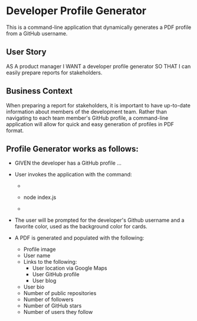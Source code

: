 # Developer Profile Generator

This is a command-line application that dynamically generates a PDF profile from a GitHub username. 

## User Story

AS A product manager
I WANT a developer profile generator
SO THAT I can easily prepare reports for stakeholders.

## Business Context

When preparing a report for stakeholders, it is important to have up-to-date information about members of the development team. Rather than navigating to each team member's GitHub profile, a command-line application will allow for quick and easy generation of profiles in PDF format.

## Profile Generator works as follows:

* GIVEN the developer has a GitHub profile ...

* User invokes the application with the command: 

  * ```sh
  * node index.js
  * ```

* The user will be prompted for the developer's Github username and a favorite color, used as the background color for cards.

* A PDF is generated and populated with the following:

  - Profile image 
  - User name
  - Links to the following:
    - User location via Google Maps
    - User GitHub profile
    - User blog
  - User bio
  - Number of public repositories
  - Number of followers
  - Number of GitHub stars
  - Number of users they follow

<!-- * Refer to GIF below for an app demo.

 insert GIF demonstrating the app functionality -->

<!-- * Example of GitHUb profile as a PDF

 insert PDF of GitHub profile -->

<!-- * Try it our at: https://fguzmanrs.github.io/9-profileGenerator/ -->

<!-- ## Future version to include: 

* tbd -->